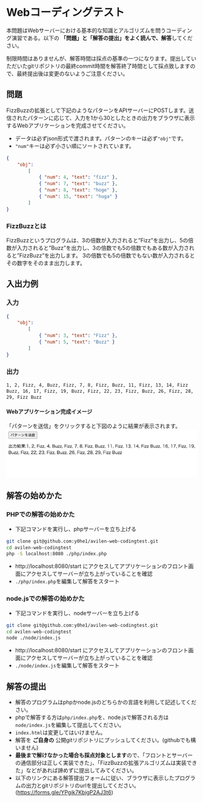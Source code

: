 # Webコーディングテスト

本問題はWebサーバーにおける基本的な知識とアルゴリズムを問うコーディング演習である。以下の **「問題」と「解答の提出」をよく読んで、解答**してください。

制限時間はありませんが、解答時間は採点の基準の一つになります。提出していただいたgitリポジトリの最終commit時間を解答終了時間として採点致しますので、最終提出後は変更のないようご注意ください。

## 問題

FizzBuzzの拡張として下記のようなパターンをAPIサーバーにPOSTします。送信されたパターンに応じて、入力を1から30としたときの出力をブラウザに表示するWebアプリケーションを完成させてください。

- データは必ずjson形式で渡されます。パターンのキーは必ず`"obj"`です。
- `"num"`キーは必ず小さい順にソートされています。

```json
{
    "obj":
        [
            { "num": 4, "text": "fizz" },
            { "num": 7, "text": "buzz" },
            { "num": 8, "text": "hoge" },
            { "num": 15, "text": "huga" }
        ]
}
```

### FizzBuzzとは
FizzBuzzというプログラムは、3の倍数が入力されると”Fizz”を出力し、5の倍数が入力されると”Buzz”を出力し、3の倍数でも5の倍数でもある数が入力されると”FizzBuzz”を出力します。
3の倍数でも5の倍数でもない数が入力されるとその数字をそのまま出力します。


## 入出力例
### 入力

```json
{
    "obj":
        [
            { "num": 3, "text": "Fizz" },
            { "num": 5, "text": "Buzz" }
        ]
}

```

### 出力

```
1, 2, Fizz, 4, Buzz, Fizz, 7, 8, Fizz, Buzz, 11, Fizz, 13, 14, Fizz Buzz, 16, 17, Fizz, 19, Buzz, Fizz, 22, 23, Fizz, Buzz, 26, Fizz, 28, 29, Fizz Buzz
```
#### Webアプリケーション完成イメージ
「パターンを送信」をクリックすると下図のように結果が表示されます。
![アプリケーションのスクリーンショット](screenshot.png "スクリーンショット")
## 解答の始めかた
### PHPでの解答の始めかた
- 下記コマンドを実行し、phpサーバーを立ち上げる
```bash
git clone git@github.com:y0he1/avilen-web-codingtest.git
cd avilen-web-codingtest
php -S localhost:8080 ./php/index.php 
```
- http://localhost:8080/start にアクセスしてアプリケーションのフロント画面にアクセスしてサーバーが立ち上がっていることを確認
- `./php/index.php`を編集して解答をスタート

### node.jsでの解答の始めかた
- 下記コマンドを実行し、nodeサーバーを立ち上げる
```bash
git clone git@github.com:y0he1/avilen-web-codingtest.git
cd avilen-web-codingtest
node ./node/index.js
```
- http://localhost:8080/start にアクセスしてアプリケーションのフロント画面にアクセスしてサーバーが立ち上がっていることを確認
- `./node/index.js`を編集して解答をスタート

## 解答の提出

- 解答のプログラムはphpかnode.jsのどちらかの言語を利用して記述してください。
- phpで解答する方は`php/index.php`を、node.jsで解答される方は`node/index.js`を編集して提出してください。
- `index.html`は変更してはいけません。
- 解答を **ご自身の** 公開gitリポジトリにプッシュしてください。(githubでも構いません)
- **最後まで解けなかった場合も採点対象とします**ので、「フロントとサーバーの通信部分は正しく実装できた」、「FizzBuzzの拡張アルゴリズムは実装できた」などがあれば諦めずに提出してみてください。
- 以下のリンクにある解答提出フォームに従い、ブラウザに表示したプログラムの出力とgitリポジトリのurlを提出してください。
(https://forms.gle/YPgik7KbigP2AJ3t6)